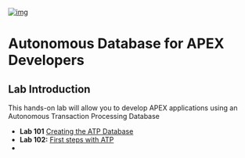 [![img](https://github.com/oracle/cloudtestdrive/raw/master/common/images/customer.logo2.png)](https://github.com/oracle/cloudtestdrive/blob/master/common/images/customer.logo2.png)

# Autonomous Database for APEX Developers

## Lab Introduction

This hands-on lab will allow you to develop APEX applications using an Autonomous Transaction Processing Database

- **Lab 101** [Creating the ATP Database](https://github.com/shaukatdesai/nexttraining/blob/master/Step1.md)
- **Lab 102:** [First steps with ATP](https://github.com/oracle/cloudtestdrive/blob/master/ATP/APEX/L100.md)
- 

